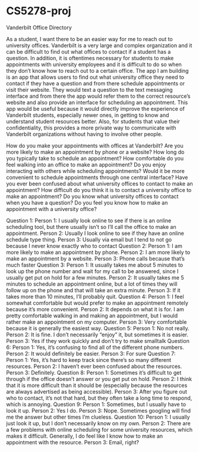 # CS5278-proj

Vanderbilt Office Directory

As a student, I want there to be an easier way for me to reach out to university offices. Vanderbilt is a very large and complex organization and it can be difficult to find out what offices to contact if a student has a question. In addition, it is oftentimes necessary for students to make appointments with university employees and it is difficult to do so when they don’t know how to reach out to a certain office.
	The app I am building is an app that allows users to find out what university office they need to contact if they have a question and from there schedule appointments or visit their website. They would text a question to the text messaging interface and from there the app would refer them to the correct resource’s website and also provide an interface for scheduling an appointment.
	This app would be useful because it would directly improve the experience of Vanderbilt students, especially newer ones, in getting to know and understand student resources better. Also, for students that value their confidentiality, this provides a more private way to communicate with Vanderbilt organizations without having to involve other people.

How do you make your appointments with offices at Vanderbilt?
Are you more likely to make an appointment by phone or a website?
How long do you typically take to schedule an appointment?
How comfortable do you feel walking into an office to make an appointment?
Do you enjoy interacting with others while scheduling appointments?
Would it be more convenient to schedule appointments through one central interface?
Have you ever been confused about what university offices to contact to make an appointment?
How difficult do you think it is to contact a university office to make an appointment?
Do you know what university offices to contact when you have a question?
Do you feel you know how to make an appointment with a university office?

Question 1:
	Person 1: I usually look online to see if there is an online scheduling tool, but there usually isn’t so I’ll call the office to make an appointment.
	Person 2: Usually I look online to see if they have an online schedule type thing.
	Person 3: Usually via email but I tend to not go because I never know exactly who to contact
Question 2:
	Person 1: I am more likely to make an appointment by phone.
	Person 2: I am more likely to make an appointment by a website.
	Person 3: Phone calls because that’s much faster
Question 3:
	Person 1: It usually takes me about 5 minutes to look up the phone number and wait for my call to be answered, since I usually get put on hold for a few minutes.
	Person 2: It usually takes me 5 minutes to schedule an appointment online, but a lot of times they will follow up on the phone and that will take an extra minute.
	Person 3: If it takes more than 10 minutes, I’ll probably quit.
Question 4:
	Person 1: I feel somewhat comfortable but would prefer to make an appointment remotely because it’s more convenient.
	Person 2: It depends on what it is for. I am pretty comfortable walking in and making an appointment, but I would rather make an appointment on my computer.
	Person 3: Very comfortable because it is generally the easiest way.
Question 5:
	Person 1: No not really.
	Person 2: It is fine. I don’t necessarily “enjoy” it, but sometimes it is easier.
	Person 3: Yes if they work quickly and don’t try to make smalltalk
Question 6:
	Person 1: Yes, it’s confusing to find all of the different phone numbers.
	Person 2: It would definitely be easier.
	Person 3: For sure
Question 7:
	Person 1: Yes, it’s hard to keep track since there’s so many different resources.
	Person 2: I haven’t ever been confused about the resources.
	Person 3: Definitely.
Question 8:
	Person 1: Sometimes it’s difficult to get through if the office doesn’t answer or you get put on hold.
	Person 2: I think that it is more difficult than it should be (especially because the resources are always advertised as being accessible). 
	Person 3: After you figure out who to contact, it’s not that hard, but they often take a long time to respond, which is annoying. 
Question 9:
	Person 1: Sometimes, but I usually have to look it up.
	Person 2: Yes I do.
	Person 3: Nope. Sometimes googling will find me the answer but other times I’m clueless.
Question 10:
	Person 1: I usually just look it up, but I don’t necessarily know on my own.
	Person 2: There are a few problems with online scheduling for some university resources, which makes it difficult. Generally, I do feel like I know how to make an appointment with the resource.
	Person 3: Email, right?

